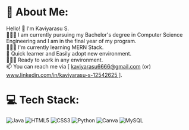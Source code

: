 # 💫 About Me:
Hello! 👋 I'm Kaviyarasu S. <br>👨🏻‍🎓 I am currently pursuing my Bachelor's degree in Computer Science Engineering and I am in the final year of my program.<br>🧑🏻‍💻 I'm currently learning MERN Stack.<br>📖 Quick learner and Easily adopt new environment.<br>👷🏻‍♂️ Ready to work in any environment.<br>📫 You can reach me via [ kaviyarasu6666@gmail.com (or) www.linkedin.com/in/kaviyarasu-s-12542625 ].


# 💻 Tech Stack:
 ![Java](https://img.shields.io/badge/java-%23ED8B00.svg?style=for-the-badge&logo=java&logoColor=white) ![HTML5](https://img.shields.io/badge/html5-%23E34F26.svg?style=for-the-badge&logo=html5&logoColor=white) ![CSS3](https://img.shields.io/badge/css3-%231572B6.svg?style=for-the-badge&logo=css3&logoColor=white) ![Python](https://img.shields.io/badge/python-3670A0?style=for-the-badge&logo=python&logoColor=ffdd54) ![Canva](https://img.shields.io/badge/Canva-%2300C4CC.svg?style=for-the-badge&logo=Canva&logoColor=white) ![MySQL](https://img.shields.io/badge/mysql-%2300f.svg?style=for-the-badge&logo=mysql&logoColor=white)



<!-- Proudly created with GPRM ( https://gprm.itsvg.in ) -->
